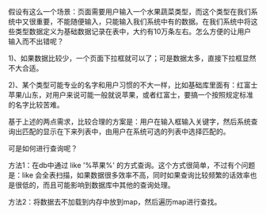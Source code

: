 假设有这么一个场景：页面需要用户输入一个水果蔬菜类型，而这个类型在我们系统中又很重要，不能随便输入，只能输入我们系统中有的数据。在我们系统中将这些类型数据定义为基础数据记录在表中，大约有10万条左右。怎么方便的让用户输入而不出错呢？

1\)、如果数据比较少，一个页面下拉框就可以了；可是数据太多，直接下拉框显然不大合适。

2\)、某个类型可能专业的名字和用户习惯的不大一样，比如基础库里面有：红富士苹果/山东，对用户来说可能一般就说苹果，或者红富士，要搞一个按照规定标准的名字比较苦难。

基于上述的两点需求，比较合理的方案是：用户在输入框输入关键字，然后系统查询出匹配的显示在下来列表中，由用户在系统可选的列表中选择匹配的。

可是如何进行查询呢？

方法1：在db中通过 like '%苹果%' 的方式查询。这个方式很简单，不过有个问题是：like 会全表扫描，如果数据很多效率不高，同时如果查询比较频繁的话效率也是很低的，而且可能影响到数据库中其他的查询处理。

方法2：将数据去不加载到内存中放到map，然后遍历map进行查找。

